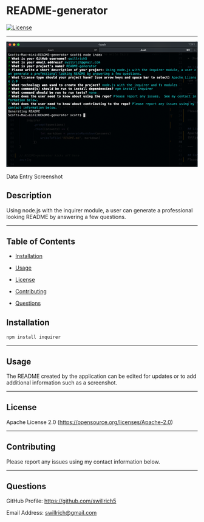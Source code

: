 # README-generator

[![License](https://img.shields.io/badge/License-Apache%202.0-blue.svg)](https://opensource.org/licenses/Apache-2.0)

---

![Data Entry](./assets/images/README-generator-screenshot.png "Data Entry Screenshot")

Data Entry Screenshot


## Description

Using node.js with the inquirer module, a user can generate a professional looking README by answering a few questions.

---

## Table of Contents

* [Installation](#installation)

* [Usage](#usage)

* [License](#license)

* [Contributing](#Contributing)

* [Questions](#Questions)

## Installation

```
npm install inquirer
```

---

## Usage

The README created by the application can be edited for updates or to add additional information such as a screenshot.

---

## License
Apache License 2.0
(https://opensource.org/licenses/Apache-2.0)

---

## Contributing
Please report any issues using my contact information below.

---

## Questions
GitHub Profile: https://github.com/swillrich5

Email Address: swillrich@gmail.com
